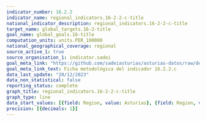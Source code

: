 ```yaml
---
indicator_number: 16.2.2
indicator_name: regional_indicators.16-2-2-c-title
national_indicator_description: regional_indicators.16-2-2-c-title
target_name: global_targets.16-2-title
goal_name: global_goals.16-title
computation_units: units.PER_100000
national_geographical_coverage: regional
source_active_1: true
source_organisation_1: indicator.sadei
goal_meta_link: "https://github.com/sadeiasturias/asturias-datos/raw/develop/descargas/metodologia/16.2.2.c.pdf"
goal_meta_link_text: Ficha metodológica del indicador 16.2.2.c
data_last_update: "20/12/2023"
data_non_statistical: false
reporting_status: complete
graph_title: regional_indicators.16-2-2-c-title
graph_type: line
data_start_values: [{field: Region, value: Asturias}, {field: Region, value: España}]
precision: [{decimals: 1}]
---
```

